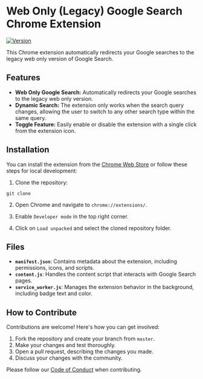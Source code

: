# Web Only (Legacy) Google Search Chrome Extension

[![Version](https://img.shields.io/badge/Version-1.0-blue.svg)]()

This Chrome extension automatically redirects your Google searches to the legacy web only version of Google Search.

## Features

- **Web Only Google Search:** Automatically redirects your Google searches to the legacy web only version.
- **Dynamic Search:** The extension only works when the search query changes, allowing the user to switch to any other search type within the same query.
- **Toggle Feature:** Easily enable or disable the extension with a single click from the extension icon.

## Installation

You can install the extension from the [Chrome Web Store](https://pratyushvashisht.com/legacywebsearch) or follow these steps for local development:

1. Clone the repository:
```
git clone
```

2. Open Chrome and navigate to `chrome://extensions/`.

3. Enable `Developer mode` in the top right corner.

4. Click on `Load unpacked` and select the cloned repository folder.

## Files

- **`manifest.json`**: Contains metadata about the extension, including permissions, icons, and scripts.
- **`content.js`**: Handles the content script that interacts with Google Search pages.
- **`service_worker.js`**: Manages the extension behavior in the background, including badge text and color.

## How to Contribute

Contributions are welcome! Here's how you can get involved:

1. Fork the repository and create your branch from `master`.
2. Make your changes and test thoroughly.
3. Open a pull request, describing the changes you made.
4. Discuss your changes with the community.

Please follow our [Code of Conduct](CODE_OF_CONDUCT.md) when contributing.
